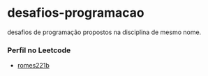 # desafios-programacao
desafios de programação propostos na disciplina de mesmo nome. 

### Perfil no Leetcode
* [romes221b](https://leetcode.com/romes221b/)

